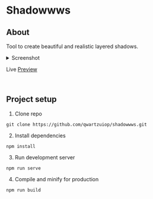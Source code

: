 # Shadowwws

## About
Tool to create beautiful and realistic layered shadows.

<details>
    <summary>Screenshot</summary>

![Image Preview](https://pavelgolyshev.dev/images/shadowwws.png)

</details>

Live [Preview](https://pavelgolyshev.dev/shadowwws/)

<br>

## Project setup

1. Clone repo
```
git clone https://github.com/qwartzuiop/shadowwws.git
```

2. Install dependencies
```
npm install
```

3. Run development server
```
npm run serve
```

4. Compile and minify for production
```
npm run build
```